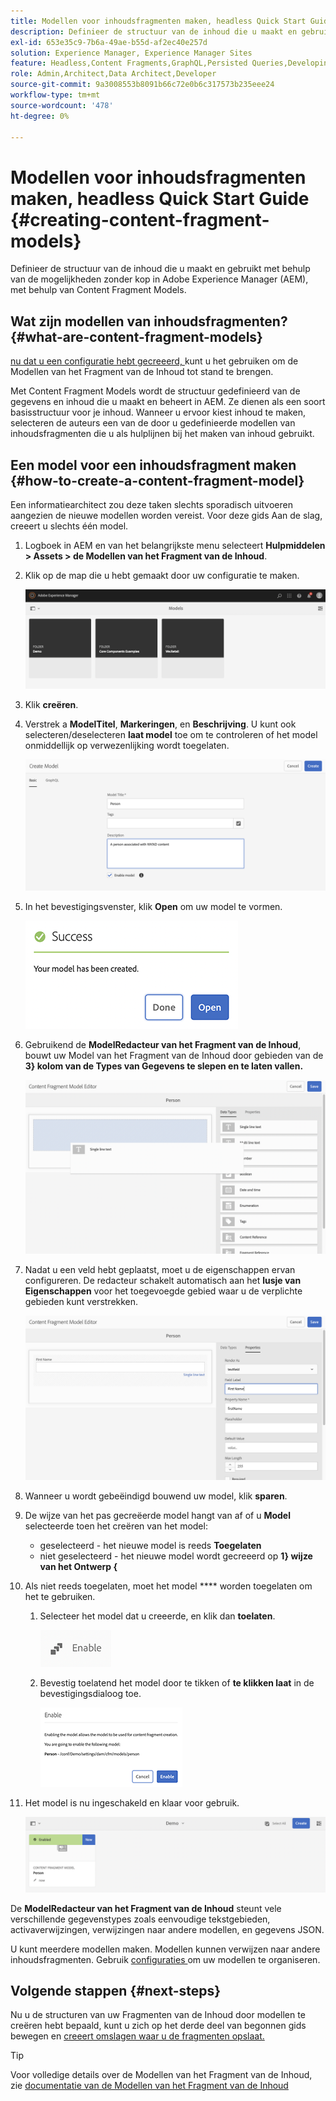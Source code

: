 ```yaml
---
title: Modellen voor inhoudsfragmenten maken, headless Quick Start Guide
description: Definieer de structuur van de inhoud die u maakt en gebruikt met behulp van de mogelijkheden zonder kop in Adobe Experience Manager (AEM), met behulp van Content Fragment Models.
exl-id: 653e35c9-7b6a-49ae-b55d-af2ec40e257d
solution: Experience Manager, Experience Manager Sites
feature: Headless,Content Fragments,GraphQL,Persisted Queries,Developing
role: Admin,Architect,Data Architect,Developer
source-git-commit: 9a3008553b8091b66c72e0b6c317573b235eee24
workflow-type: tm+mt
source-wordcount: '478'
ht-degree: 0%

---
```


# Modellen voor inhoudsfragmenten maken, headless Quick Start Guide {#creating-content-fragment-models}

Definieer de structuur van de inhoud die u maakt en gebruikt met behulp van de mogelijkheden zonder kop in Adobe Experience Manager (AEM), met behulp van Content Fragment Models.

## Wat zijn modellen van inhoudsfragmenten? {#what-are-content-fragment-models}

[ nu dat u een configuratie hebt gecreeerd, ](create-configuration.md) kunt u het gebruiken om de Modellen van het Fragment van de Inhoud tot stand te brengen.

Met Content Fragment Models wordt de structuur gedefinieerd van de gegevens en inhoud die u maakt en beheert in AEM. Ze dienen als een soort basisstructuur voor je inhoud. Wanneer u ervoor kiest inhoud te maken, selecteren de auteurs een van de door u gedefinieerde modellen van inhoudsfragmenten die u als hulplijnen bij het maken van inhoud gebruikt.

## Een model voor een inhoudsfragment maken {#how-to-create-a-content-fragment-model}

Een informatiearchitect zou deze taken slechts sporadisch uitvoeren aangezien de nieuwe modellen worden vereist. Voor deze gids Aan de slag, creeert u slechts één model.

1. Logboek in AEM en van het belangrijkste menu selecteert **Hulpmiddelen > Assets > de Modellen van het Fragment van de Inhoud**.
1. Klik op de map die u hebt gemaakt door uw configuratie te maken.

   ![ de modellenomslag ](assets/models-folder.png)
1. Klik **creëren**.
1. Verstrek a **ModelTitel**, **Markeringen**, en **Beschrijving**. U kunt ook selecteren/deselecteren **laat model** toe om te controleren of het model onmiddellijk op verwezenlijking wordt toegelaten.

   ![ creeer een model ](assets/models-create.png)
1. In het bevestigingsvenster, klik **Open** om uw model te vormen.

   ![ Bevestigingsvenster ](assets/models-confirmation.png)
1. Gebruikend de **ModelRedacteur van het Fragment van de Inhoud**, bouwt uw Model van het Fragment van de Inhoud door gebieden van de **3} kolom van de Types van Gegevens te slepen en te laten vallen.**

   ![ belemmering en dalingsgebieden ](assets/models-drag-and-drop.png)

1. Nadat u een veld hebt geplaatst, moet u de eigenschappen ervan configureren. De redacteur schakelt automatisch aan het **lusje van Eigenschappen** voor het toegevoegde gebied waar u de verplichte gebieden kunt verstrekken.

   ![ vorm eigenschappen ](assets/models-configure-properties.png)
1. Wanneer u wordt gebeëindigd bouwend uw model, klik **sparen**.

1. De wijze van het pas gecreëerde model hangt van af of u **Model** selecteerde toen het creëren van het model:
   * geselecteerd - het nieuwe model is reeds **Toegelaten**
   * niet geselecteerd - het nieuwe model wordt gecreeerd op **1} wijze van het Ontwerp {**

1. Als niet reeds toegelaten, moet het model **** worden toegelaten om het te gebruiken.
   1. Selecteer het model dat u creeerde, en klik dan **toelaten**.

      ![ toelatend het model ](assets/models-enable.png)
   1. Bevestig toelatend het model door te tikken of **te klikken laat** in de bevestigingsdialoog toe.

      ![ toelatend bevestigingsdialoog ](assets/models-enabling.png)
1. Het model is nu ingeschakeld en klaar voor gebruik.

   ![ toegelaten Model ](assets/models-enabled.png)

De **ModelRedacteur van het Fragment van de Inhoud** steunt vele verschillende gegevenstypes zoals eenvoudige tekstgebieden, activaverwijzingen, verwijzingen naar andere modellen, en gegevens JSON.

U kunt meerdere modellen maken. Modellen kunnen verwijzen naar andere inhoudsfragmenten. Gebruik [ configuraties ](create-configuration.md) om uw modellen te organiseren.

## Volgende stappen {#next-steps}

Nu u de structuren van uw Fragmenten van de Inhoud door modellen te creëren hebt bepaald, kunt u zich op het derde deel van begonnen gids bewegen en [ creeert omslagen waar u de fragmenten opslaat.](create-assets-folder.md)

>[!TIP]
>
>Voor volledige details over de Modellen van het Fragment van de Inhoud, zie [ documentatie van de Modellen van het Fragment van de Inhoud ](/help/assets/content-fragments/content-fragments-models.md)
